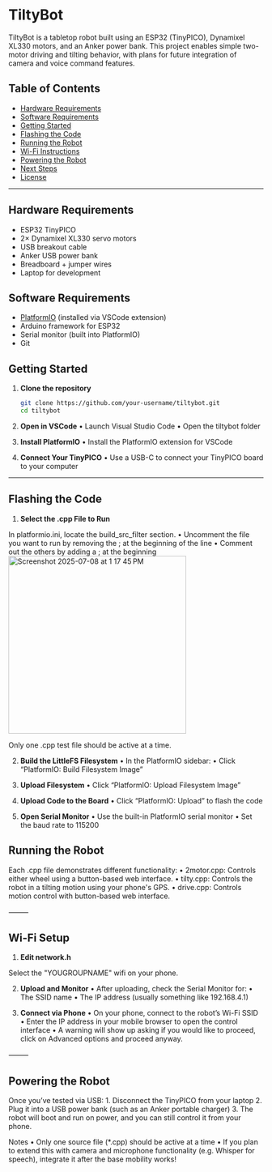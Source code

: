 # TiltyBot

TiltyBot is a tabletop robot built using an ESP32 (TinyPICO), Dynamixel XL330 motors, and an Anker power bank. This project enables simple two-motor driving and tilting behavior, with plans for future integration of camera and voice command features.

## Table of Contents

- [Hardware Requirements](#hardware-requirements)
- [Software Requirements](#software-requirements)
- [Getting Started](#getting-started)
- [Flashing the Code](#flashing-the-code)
- [Running the Robot](#running-the-robot)
- [Wi-Fi Instructions](#wi-fi-instructions)
- [Powering the Robot](#powering-the-robot)
- [Next Steps](#next-steps)
- [License](#license)

---

## Hardware Requirements

- ESP32 TinyPICO
- 2× Dynamixel XL330 servo motors
- USB breakout cable
- Anker USB power bank
- Breadboard + jumper wires
- Laptop for development

## Software Requirements

- [PlatformIO](https://platformio.org/install) (installed via VSCode extension)
- Arduino framework for ESP32
- Serial monitor (built into PlatformIO)
- Git

## Getting Started

1. **Clone the repository**

   ```bash
   git clone https://github.com/your-username/tiltybot.git
   cd tiltybot


2. **Open in VSCode**
	•	Launch Visual Studio Code
	•	Open the tiltybot folder

3. **Install PlatformIO**
	•	Install the PlatformIO extension for VSCode

4. **Connect Your TinyPICO**
	•	Use a USB-C to connect your TinyPICO board to your computer

---

## Flashing the Code

1. **Select the .cpp File to Run** 

In platformio.ini, locate the build_src_filter section.
	•	Uncomment the file you want to run by removing the ; at the beginning of the line
	•	Comment out the others by adding a ; at the beginning
 <img width="351" alt="Screenshot 2025-07-08 at 1 17 45 PM" src="https://github.com/user-attachments/assets/e5ec724c-2561-41ec-aed4-4aca14e01f3e" />

Only one .cpp test file should be active at a time.

2. **Build the LittleFS Filesystem** 
	•	In the PlatformIO sidebar:
	•	Click “PlatformIO: Build Filesystem Image”

3. **Upload Filesystem**
	•	Click “PlatformIO: Upload Filesystem Image”

4. **Upload Code to the Board**
	•	Click “PlatformIO: Upload” to flash the code

5. **Open Serial Monitor**
	•	Use the built-in PlatformIO serial monitor
	•	Set the baud rate to 115200

## Running the Robot

Each .cpp file demonstrates different functionality:
	•	2motor.cpp: Controls either wheel using a button-based web interface.
	•	tilty.cpp: Controls the robot in a tilting motion using your phone's GPS.
	•	drive.cpp: Controls motion control with button-based web interface.

⸻

## Wi-Fi Setup

1. **Edit network.h**

Select the "YOUGROUPNAME" wifi on your phone.

2. **Upload and Monitor**
	•	After uploading, check the Serial Monitor for:
	•	The SSID name
	•	The IP address (usually something like 192.168.4.1)

3. **Connect via Phone**
	•	On your phone, connect to the robot’s Wi-Fi SSID
	•	Enter the IP address in your mobile browser to open the control interface
  •	A warning will show up asking if you would like to proceed, click on Advanced options and proceed anyway.

⸻

## Powering the Robot

Once you’ve tested via USB:
	1.	Disconnect the TinyPICO from your laptop
	2.	Plug it into a USB power bank (such as an Anker portable charger)
	3.	The robot will boot and run on power, and you can still control it from your phone.


Notes
	•	Only one source file (*.cpp) should be active at a time
	•	If you plan to extend this with camera and microphone functionality (e.g. Whisper for speech), integrate it after the base mobility works!

